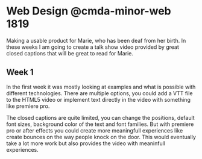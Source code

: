# Web Design @cmda-minor-web 1819

Making a usable product for Marie, who has been deaf from her birth. In these weeks I am going to create a talk show video provided by great closed captions that will be great to read for Marie.

## Week 1

In the first week it was mostly looking at examples and what is possible with different technologies. There are multiple options, you could add a VTT file to the HTML5 video or implement text directly in the video with something like premiere pro.

The closed captions are quite limited, you can change the positions, default font sizes, background color of the text and font families. But with premiere pro or after effects you could create more meaningfull experiences like create bounces on the way people knock on the door. This would eventually take a lot more work but also provides the video with meaninfull experiences.
